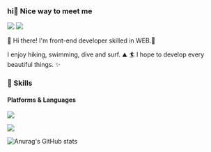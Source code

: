### hi🤞 Nice way to meet me
   <p> 
   <a href="https://www.notion.so/Front-end-TIL-f0468b15bf094f9d80617624dbdbcafa" target="_blank"><img src="https://img.shields.io/badge/Notion-000000?
   style=flat-square&logo=Notion&logoColor=black"/></a>
     <a href="https://notion.com/cowkite" target="_blank"><img src="https://img.shields.io/badge/Notion-000000?style=flat-square&logo=Notion&logoColor=white"/></a>
   </p>

👋  Hi there! I'm front-end developer skilled in WEB.🚀

I enjoy hiking, swimming, dive and surf. ⛰ 🏄
I hope to develop every beautiful things. ✨

### 💪 Skills
#### Platforms & Languages
<p>
  <img src="https://img.shields.io/badge/React-61DAFB?style=flat-square&logo=React&logoColor=black"/>
</p>
<p>
  <img src="https://img.shields.io/badge/JavaScript-F7DF1E?style=flat-square&logo=JavaScript&logoColor=white"/>
</p>



![Anurag's GitHub stats](https://github-readme-stats.vercel.app/api?username=cule97&show_icons=true&theme=radical)
   
